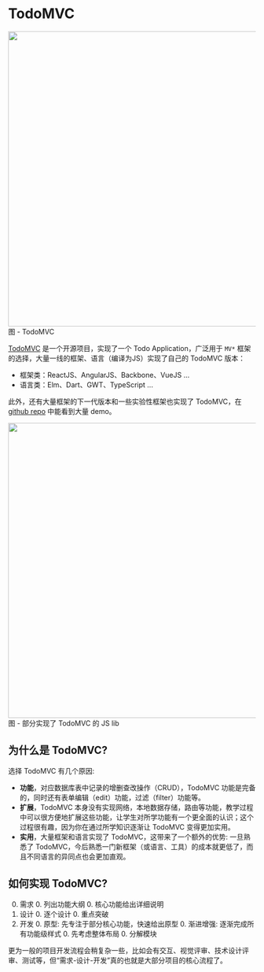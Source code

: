 # TodoMVC

<img src="http://gtms03.alicdn.com/tps/i3/TB1agKNJFXXXXbQXpXX5wG_NXXX-607-538.gif" width="600" />  
图 - TodoMVC

[TodoMVC](http://todomvc.com/) 是一个开源项目，实现了一个 Todo Application，广泛用于 `MV*` 框架的选择，大量一线的框架、语言（编译为JS）实现了自己的 TodoMVC 版本：
* 框架类：ReactJS、AngularJS、Backbone、VueJS ...
* 语言类：Elm、Dart、GWT、TypeScript ...

此外，还有大量框架的下一代版本和一些实验性框架也实现了 TodoMVC，在 [github repo](https://github.com/tastejs/todomvc/tree/master/examples) 中能看到大量 demo。

<img src="http://gtms04.alicdn.com/tps/i4/TB1NsYGJFXXXXXcXXXXBkGNGpXX-700-327.png" width="600" />  
图 - 部分实现了 TodoMVC 的 JS lib

## 为什么是 TodoMVC?

选择 TodoMVC 有几个原因:

* **功能**，对应数据库表中记录的增删查改操作（CRUD），TodoMVC 功能是完备的，同时还有表单编辑（edit）功能，过滤（filter）功能等。
* **扩展**，TodoMVC 本身没有实现网络，本地数据存储，路由等功能，教学过程中可以很方便地扩展这些功能，让学生对所学功能有一个更全面的认识；这个过程很有趣，因为你在通过所学知识逐渐让 TodoMVC 变得更加实用。
* **实用**，大量框架和语言实现了 TodoMVC，这带来了一个额外的优势: 一旦熟悉了 TodoMVC，今后熟悉一门新框架（或语言、工具）的成本就更低了，而且不同语言的异同点也会更加直观。


## 如何实现 TodoMVC?

0. 需求
    0. 列出功能大纲
    0. 核心功能给出详细说明
0. 设计
    0. 逐个设计
    0. 重点突破
0. 开发
    0. 原型: 先专注于部分核心功能，快速给出原型
    0. 渐进增强: 逐渐完成所有功能级样式
        0. 先考虑整体布局
        0. 分解模块

更为一般的项目开发流程会稍复杂一些，比如会有交互、视觉评审、技术设计评审、测试等，但“需求-设计-开发”真的也就是大部分项目的核心流程了。
